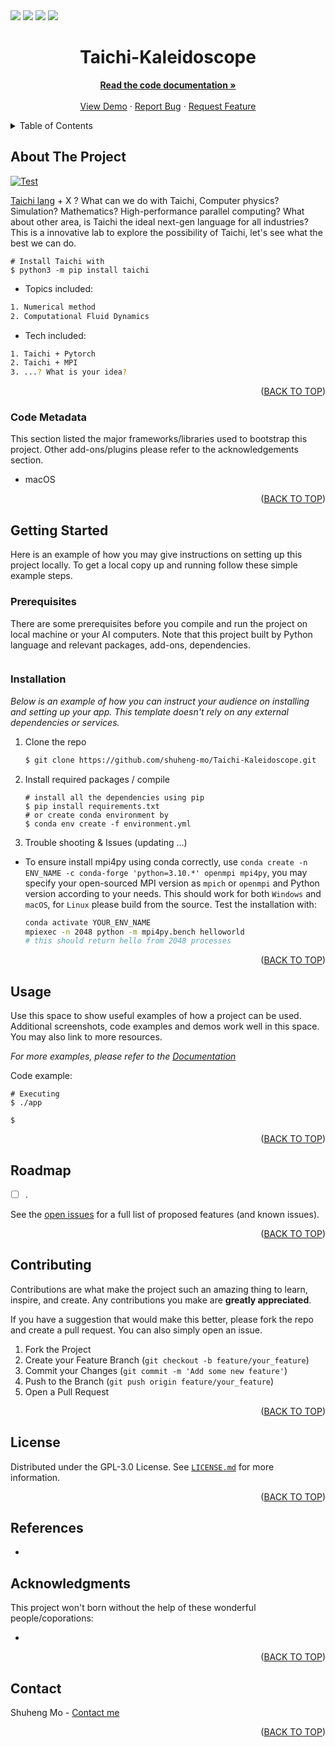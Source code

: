 <div id="top"></div>

<!-- PROJECT SHIELDS -->
<!--
*** https://www.markdownguide.org/basic-syntax/#reference-style-links
-->
<!-- using the static badge because it is private, covert to dynamic ones if public  -->
<!-- https://shields.io/#your-badge -->

<div>
<img src="https://img.shields.io/github/issues/acse-sm321/Mogo">
<img src="https://img.shields.io/github/forks/acse-sm321/Mogo">
<img src="https://img.shields.io/github/stars/acse-sm321/Mogo">
<img src="https://img.shields.io/github/license/acse-sm321/Mogo">
</div>

<!-- PROJECT LOGO -->
<div align="center">
  <!-- <a href="https://github.com/othneildrew/Best-README-Template">
    <img src="images/logo.png" alt="Logo" width="80" height="80">
  </a> -->

<h1 align="center">Taichi-Kaleidoscope</h1>
  <p align="center">
    <a href="https://docs.taichi-lang.org/docs"><strong>Read the code documentation »</strong></a>
    <br />
    <br />
    <a href="https://github.com/acse-sm321/Mogo">View Demo</a>
    ·
    <a href="https://github.com/acse-sm321/Mogo/issues">Report Bug</a>
    ·
    <a href="https://github.com/acse-sm321/Mogo/issues">Request Feature</a>
  </p>
</div>

<!-- TABLE OF CONTENTS -->
<details>
  <summary>Table of Contents</summary>
  <ol>
    <li>
      <a href="#about-the-project">About The Project</a>
      <ul>
        <li><a href="#code-metadata">Code Metadata</a></li>
      </ul>
    </li>
    <li>
      <a href="#getting-started">Getting Started</a>
      <ul>
        <li><a href="#prerequisites">Prerequisites</a></li>
        <li><a href="#installation">Installation</a></li>
      </ul>
    </li>
    <li><a href="#usage">Usage</a></li>
    <li><a href="#roadmap">Roadmap</a></li>
    <li><a href="#contributing">Contributing</a></li>
    <li><a href="#license">License</a></li>
    <li><a href="#references">References</a></li>
    <li><a href="#acknowledgments">Acknowledgments</a></li>
    <li><a href="#contact">Contact</a></li>
  </ol>
</details>

<!-- ABOUT THE PROJECT -->
## About The Project

<!-- [![Product Name Screen Shot][product-screenshot]](https://example.com) -->

[![Test](https://github.com/acse-sm321/Mogo/workflows/Test/badge.svg)](https://github.com/acse-sm321/Mogo/actions)


[Taichi lang](https://www.taichi-lang.org/) + X ? What can we do with Taichi, Computer physics? Simulation? Mathematics? High-performance parallel computing? What about other area, is Taichi the ideal next-gen language for all industries? This is a innovative lab to explore the possibility of Taichi, let's see what the best we can do.  
```
# Install Taichi with 
$ python3 -m pip install taichi
```

- Topics included:

```bash
1. Numerical method
2. Computational Fluid Dynamics
```

- Tech included:
```bash
1. Taichi + Pytorch
2. Taichi + MPI
3. ...? What is your idea? 
```


<p align="right">(<a href="#top">BACK TO TOP</a>)</p>

### Code Metadata

This section listed the major frameworks/libraries used to bootstrap this project. Other add-ons/plugins please refer to the acknowledgements section.

* macOS



<p align="right">(<a href="#top">BACK TO TOP</a>)</p>

<!-- GETTING STARTED -->
## Getting Started

Here is an example of how you may give instructions on setting up this project locally. To get a local copy up and running follow these simple example steps.

### Prerequisites

There are some prerequisites before you compile and run the project on local machine or your AI computers. Note that this project built by Python language and relevant packages, add-ons, dependencies.

```
```

### Installation

_Below is an example of how you can instruct your audience on installing and setting up your app. This template doesn't rely on any external dependencies or services._

1. Clone the repo
   ```sh
   $ git clone https://github.com/shuheng-mo/Taichi-Kaleidoscope.git
   ```
2. Install required packages / compile
    ```
    # install all the dependencies using pip
    $ pip install requirements.txt
    # or create conda environment by
    $ conda env create -f environment.yml
    ```

3. Trouble shooting & Issues (updating ...)
- To ensure install mpi4py using conda correctly, use `conda create -n ENV_NAME -c conda-forge 'python=3.10.*' openmpi mpi4py`, you may specify your open-sourced MPI version as `mpich` or `openmpi` and Python version according to your needs. This should work for both `Windows` and `macOS`, for `Linux` please build from the source. Test the installation with: 

    ```bash
    conda activate YOUR_ENV_NAME
    mpiexec -n 2048 python -m mpi4py.bench helloworld
    # this should return hello from 2048 processes
    ```

<p align="right">(<a href="#top">BACK TO TOP</a>)</p>



<!-- USAGE EXAMPLES -->
## Usage

Use this space to show useful examples of how a project can be used. Additional screenshots, code examples and demos work well in this space. You may also link to more resources.

_For more examples, please refer to the [Documentation](https://example.com)_

Code example:
```
# Executing
$ ./app

$ 
```

<p align="right">(<a href="#top">BACK TO TOP</a>)</p>



<!-- ROADMAP -->
## Roadmap

- [ ] .

See the [open issues](https://github.com/acse-sm321/Mogo/issues) for a full list of proposed features (and known issues).

<p align="right">(<a href="#top">BACK TO TOP</a>)</p>

<!-- CONTRIBUTING -->
## Contributing

Contributions are what make the project such an amazing thing to learn, inspire, and create. Any contributions you make are **greatly appreciated**.

If you have a suggestion that would make this better, please fork the repo and create a pull request. You can also simply open an issue.

1. Fork the Project
2. Create your Feature Branch (`git checkout -b feature/your_feature`)
3. Commit your Changes (`git commit -m 'Add some new feature'`)
4. Push to the Branch (`git push origin feature/your_feature`)
5. Open a Pull Request

<p align="right">(<a href="#top">BACK TO TOP</a>)</p>



<!-- LICENSE -->
## License

Distributed under the GPL-3.0 License. See [`LICENSE.md`](https://github.com/acse-sm321/Mogo/blob/main/LICENSE) for more information.

<p align="right">(<a href="#top">BACK TO TOP</a>)</p>

## References
- 

<!-- ACKNOWLEDGMENTS -->
## Acknowledgments
This project won't born without the help of these wonderful people/coporations:

* 


<p align="right">(<a href="#top">BACK TO TOP</a>)</p>

<!-- CONTACT -->
## Contact

Shuheng Mo - [Contact me](https://linktr.ee/shuheng_mo)


<p align="right">(<a href="#top">BACK TO TOP</a>)</p>



